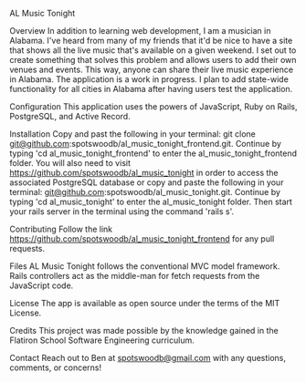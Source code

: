 AL Music Tonight

Overview
In addition to learning web development, I am a musician in Alabama. I've heard from many of my friends that it'd be nice to have a site that shows all the live music that's available on a given weekend. I set out to create something that solves this problem and allows users to add their own venues and events. This way, anyone can share their live music experience in Alabama. The application is a work in progress. I plan to add state-wide functionality for all cities in Alabama after having users test the application. 

Configuration
This application uses the powers of JavaScript, Ruby on Rails, PostgreSQL, and Active Record.

Installation
Copy and past the following in your terminal: git clone git@github.com:spotswoodb/al_music_tonight_frontend.git. Continue by typing 'cd al_music_tonight_frontend' to enter the al_music_tonight_frontend folder. You will also need to visit https://github.com/spotswoodb/al_music_tonight in order to access the associated PostgreSQL database or copy and paste the following in your terminal: git@github.com:spotswoodb/al_music_tonight.git. Continue by typing 'cd al_music_tonight' to enter the al_music_tonight folder. Then start your rails server in the terminal using the command 'rails s'.

Contributing
Follow the link https://github.com/spotswoodb/al_music_tonight_frontend for any pull requests.

Files
AL Music Tonight follows the conventional MVC model framework. Rails controllers act as the middle-man for fetch requests from the JavaScript code.

License
The app is available as open source under the terms of the MIT License.

Credits
This project was made possible by the knowledge gained in the Flatiron School Software Engineering curriculum.

Contact
Reach out to Ben at spotswoodb@gmail.com with any questions, comments, or concerns!
